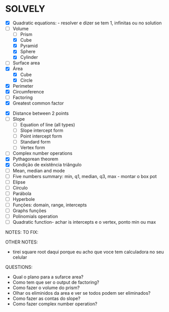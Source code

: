 # SOLVELY

- [x] Quadratic equations: - resolver e dizer se tem 1, infinitas ou no solution
- [ ] Volume
  - [ ] Prism
  - [x] Cube
  - [x] Pyramid
  - [x] Sphere
  - [x] Cylinder
- [ ] Surface area
- [x] Área 
  <!-- - [ ] Prism -->
  - [x] Cube
  <!-- - [ ] Pyramid -->
  - [x] Circle
  <!-- - [ ] Cylinder -->
- [x] Perimeter
- [x] Circumference 
- [ ] Factoring 
- [x] Greatest common factor
<!-- - [ ] Square root -->
- [x] Distance between 2 points
- [ ] Slope
  - [ ] Equation of line (all types)
  - [ ] Slope intercept form
  - [ ] Point intercept form
  - [ ] Standard form
  - [ ] Vertex form
- [ ] Complex number operations
- [x] Pythagorean theorem
- [x] Condição de existência triângulo 
- [ ] Mean, median and mode
- [ ] Five numbers summary: min, q1, median, q3, max - montar o box pot 
- [ ] Elipse
- [ ] Círculo 
- [ ] Parábola
- [ ] Hyperbole
- [ ] Funções: domain, range, intercepts
- [ ] Graphs funções 
- [ ] Polinomials operation
- [ ] Quadratic function- achar is intercepts e o vertex, ponto min ou max

NOTES: 
 TO FIX:

 OTHER NOTES: 
   - tirei square root daqui porque eu acho que voce tem calculadora no seu celular

 QUESTIONS:
   - Qual o plano para a sufarce area?
   - Como tem que ser o output de factoring?
   - Como fazer o volume do prism?
   - Olhar os eliminidos da area e ver se todos podem ser eliminados?
   - Como fazer as contas do slope?
   - Como fazer complex number operation?